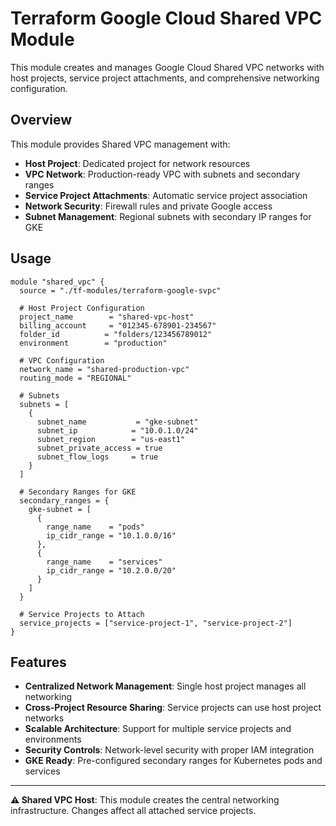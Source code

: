 # Terraform Google Cloud Shared VPC Module

This module creates and manages Google Cloud Shared VPC networks with host projects, service project attachments, and comprehensive networking configuration.

## Overview

This module provides Shared VPC management with:

- **Host Project**: Dedicated project for network resources
- **VPC Network**: Production-ready VPC with subnets and secondary ranges
- **Service Project Attachments**: Automatic service project association
- **Network Security**: Firewall rules and private Google access
- **Subnet Management**: Regional subnets with secondary IP ranges for GKE

## Usage

```hcl
module "shared_vpc" {
  source = "./tf-modules/terraform-google-svpc"

  # Host Project Configuration
  project_name        = "shared-vpc-host"
  billing_account     = "012345-678901-234567"
  folder_id          = "folders/123456789012"
  environment        = "production"

  # VPC Configuration
  network_name = "shared-production-vpc"
  routing_mode = "REGIONAL"

  # Subnets
  subnets = [
    {
      subnet_name           = "gke-subnet"
      subnet_ip            = "10.0.1.0/24"
      subnet_region        = "us-east1"
      subnet_private_access = true
      subnet_flow_logs     = true
    }
  ]

  # Secondary Ranges for GKE
  secondary_ranges = {
    gke-subnet = [
      {
        range_name    = "pods"
        ip_cidr_range = "10.1.0.0/16"
      },
      {
        range_name    = "services"
        ip_cidr_range = "10.2.0.0/20"
      }
    ]
  }

  # Service Projects to Attach
  service_projects = ["service-project-1", "service-project-2"]
}
```

## Features

- **Centralized Network Management**: Single host project manages all networking
- **Cross-Project Resource Sharing**: Service projects can use host project networks
- **Scalable Architecture**: Support for multiple service projects and environments
- **Security Controls**: Network-level security with proper IAM integration
- **GKE Ready**: Pre-configured secondary ranges for Kubernetes pods and services

---

**⚠️ Shared VPC Host**: This module creates the central networking infrastructure. Changes affect all attached service projects.